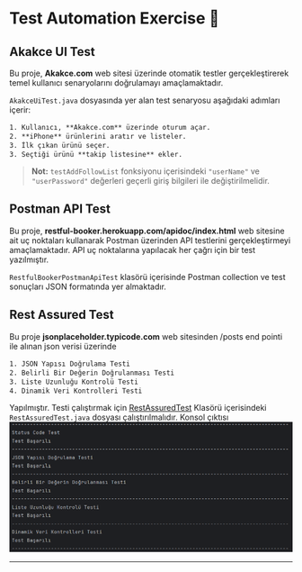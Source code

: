 # Test Automation Exercise 🚀

## Akakce UI Test  

Bu proje, **Akakce.com** web sitesi üzerinde otomatik testler gerçekleştirerek temel kullanıcı senaryolarını doğrulamayı amaçlamaktadır.  


`AkakceUiTest.java` dosyasında yer alan test senaryosu aşağıdaki adımları içerir:  

    1. Kullanıcı, **Akakce.com** üzerinde oturum açar.  
    2. **iPhone** ürünlerini aratır ve listeler.
    3. İlk çıkan ürünü seçer.
    3. Seçtiği ürünü **takip listesine** ekler.  

> **Not:** `testAddFollowList` fonksiyonu içerisindeki `"userName"` ve `"userPassword"` değerleri geçerli giriş bilgileri ile değiştirilmelidir.  



## Postman API Test
Bu proje, **restful-booker.herokuapp.com/apidoc/index.html** web sitesine ait uç noktaları kullanarak Postman üzerinden API testlerini gerçekleştirmeyi amaçlamaktadır. API uç noktalarına yapılacak her çağrı için bir test yazılmıştır.

`RestfulBookerPostmanApiTest` klasörü içerisinde Postman collection ve test sonuçları JSON formatında yer almaktadır.


## Rest Assured Test
Bu proje **jsonplaceholder.typicode.com** web sitesinden /posts end pointi ile alınan json verisi üzerinde

    1. JSON Yapısı Doğrulama Testi
    2. Belirli Bir Değerin Doğrulanması Testi
    3. Liste Uzunluğu Kontrolü Testi
    4. Dinamik Veri Kontrolleri Testi

Yapılmıştır. Testi çalıştırmak için [RestAssuredTest](/src/test/java/RestAssuredTest) Klasörü içerisindeki `RestAssuredTest.java` dosyası çalıştırılmalıdır. Konsol çıktısı
![Rest Assured Test Konsol Çıktısı](Images/RestAssuredScreenShot.png)

---




